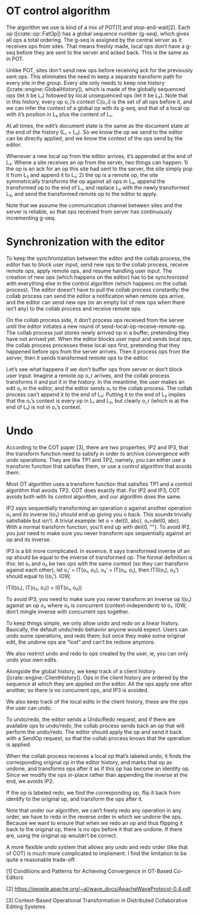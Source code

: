 # OT control algorithm

The algorithm we use is kind of a mix of POT[1] and stop-and-wait[2].
Each op ([crate::op::FatOp]) has a global sequence number (g-seq),
which gives all ops a total ordering. The g-seq is assigned by the
central server as it receives ops from sites. That means freshly made,
local ops don’t have a g-seq before they are sent to the server and
acked back. This is the same as in POT.

Unlike POT, sites don’t send new ops before receiving ack for the
previously sent ops. This eliminates the need to keep a separate
transform path for every site in the group. Every site only needs to
keep one history ([crate::engine::GlobalHistory]), which is made of
the globally sequenced ops (let it be L₁) followed by local
unsequenced ops (let it be L₂). Note that in this history, every op
o\_i’s context C(o\_i) is the set of all ops before it, and we can
infer the context of a global op with its g-seq, and that of a local
op with it’s position in L₂ plus the content of L₁.

At all times, the edit’s document state is the same as the document
state at the end of the history (L₁ + L₂). So we know the op we send
to the editor can be directly applied, and we know the context of the
ops send by the editor.

Whenever a new local op from the editor arrives, it’s appended at the
end of L₂. Whene a site receives an op from the server, two things can
happen: 1) the op is an ack for an op this site had sent to the
server, the site simply pop it from L₂ and append it to L₁; 2) the op
is a remote op, the site symmetrically transforms the op against all
ops in L₂, append the transformed op to the end of L₁, and replace L₂
with the newly transformed L₂, and send the transformed remote op to
the editor to apply.

Note that we assume the communication channel between sites and the
server is reliable, so that ops received from server has continuously
incrementing g-seq.

# Synchronization with the editor

To keep the synchronization between the editor and the collab process,
the editor has to block user input, send new ops to the collab
process, receive remote ops, apply remote ops, and resume handling
user input. The creation of new ops (which happens on the editor) has
to be synchronized with everything else in the control algorithm
(which happens on the collab process). The editor doesn’t have to pull
the collab process constantly: the collab process can send the editor
a notification when remote ops arrive, and the editor can send new ops
(or an empty list of new ops when there isn’t any) to the collab
process and receive remote ops.

On the collab process side, it don’t process ops received from the
server until the editor initiates a new round of
send-local-op-receive-remote-op. The collab process just stores newly
arrived op in a buffer, pretending they have not arrived yet. When the
editor blocks user input and sends local ops, the collab process
processes these local ops first, pretending that they happened before
ops from the server arrives. Then it process ops from the server, then
it sends transformed remote ops to the editor.

Let’s see what happens if we don’t buffer ops from server or don’t
block user input. Imagine a remote op o\_r arrives, and the collab
process transforms it and put it in the history. In the meantime, the
user makes an edit o₁ in the editor, and the editor sends o₁ to the
collab process. The collab process can’t append it to the end of L₂:
Putting it to the end of L₂ implies that the o₁’s context is every op
in L₁ and L₂, but clearly o\_r (which is at the end of L₁) is not in
o₁’s context.

# Undo

According to the COT paper [3], there are two properties, IP2 and IP3,
that the transform function need to satisfy in order to archive
convergence with undo operations. They are like TP1 and TP2, namely,
you can either use a transform function that satisfies them, or use a
control algorithm that avoids them.

Most OT algorithm uses a transform function that satisfies TP1 and a
control algorithm that avoids TP2. COT does exactly that. For IP2 and
IP3, COT avoids both with its control algorithm, and our algorithm
does the same.

IP2 says sequentially transforming an operation o against another
operation o₁ and its inverse I(o₁) should end up giving you o back.
This sounds trivially satisfiable but isn’t. A trivial example: let o
= del(0, abc), o₁=del(0, abc). With a normal transform function,
you’ll end up with del(0, ""). To avoid IP2, you just need to make
sure you never transform ops sequentially against an op and its
inverse.

IP3 is a bit more complicated. In essence, it says transformed inverse
of an op should be equal to the inverse of transformed op. The formal
definition is this: let o₁ and o₂ be two ops with the same context (so
they can transform against each other), let o₁’ = IT(o₁, o₂), o₂’ =
IT(o₂, o₁), then IT(I(o₁), o₂’) should equal to I(o₁’). IOW,

IT(I(o₁), IT(o₂, o₁)) = I(IT(o₁, o₂))

To avoid IP3, you need to make sure you never transform an inverse op
I(o₁) against an op o₂ where o₂ is concurrent (context-independent) to
o₁. IOW, don’t mingle inverse with concurrent ops together.

To keep things simple, we only allow undo and redo on a linear
history. Basically, the default undo/redo behavior anyone would
expect. Users can undo some operations, and redo them; but once they
make some original edit, the undone ops are “lost” and can’t be redone
anymore.

We also restrict undo and redo to ops created by the user, ie, you can
only undo your own edits.

Alongside the global history, we keep track of a client history
([crate::engine::ClientHistory]). Ops in the client history are
ordered by the sequence at which they are applied on the editor. All
the ops apply one after another, so there is no concurrent ops, and
IP3 is avoided.

We also keep track of the local edits in the client history, these are
the ops the user can undo.

To undo/redo, the editor sends a Undo/Redo request, and if there are
available ops to undo/redo, the collab process sends back an op that
will perform the undo/redo. The editor should apply the op and send it
back with a SendOp request, so that the collab process knows that the
operation is applied.

When the collab process receives a local op that’s labeled undo, it
finds the corresponding original op in the editor history, and marks
that op as undone, and transforms ops after it as if this op has
become an identity op. Since we modify the ops in-place rather than
appending the inverse at the end, we avoids IP2.

If the op is labeled redo, we find the corresponding op, flip it back
from identify to the original op, and transform the ops after it.

Note that under our algorithm, we can’t freely redo any operation in
any order, we have to redo in the reverse order in which we undone the
ops. Because we want to ensure that when we redo an op and thus
flipping it back to the original op, there is no ops before it that
are undone. If there are, using the original op wouldn’t be correct.

A more flexible undo system that allows any undo and redo order (like
that of COT) is much more complicated to implement. I find the
limitation to be quite a reasonable trade-off.

[1] Conditions and Patterns for Achieving Convergence in OT-Based
Co-Editors

[2] https://people.apache.org/~al/wave_docs/ApacheWaveProtocol-0.4.pdf

[3] Context-Based Operational Transformation in Distributed
Collaborative Editing Systems
